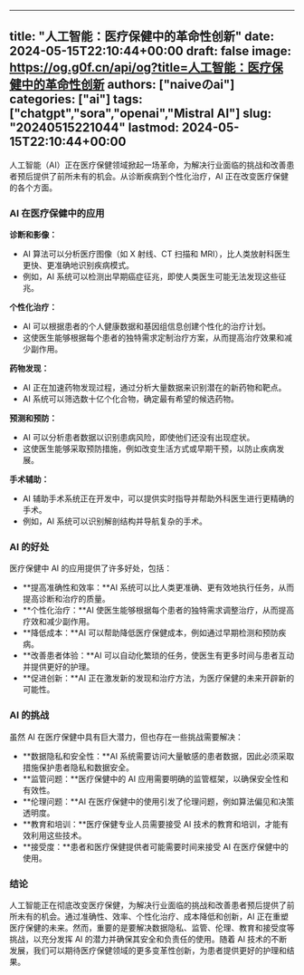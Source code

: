 
---
title: "人工智能：医疗保健中的革命性创新"
date: 2024-05-15T22:10:44+00:00
draft: false
image: https://og.g0f.cn/api/og?title=人工智能：医疗保健中的革命性创新
authors: ["naiveのai"]
categories: ["ai"]
tags: ["chatgpt","sora","openai","Mistral AI"]
slug: "20240515221044"
lastmod: 2024-05-15T22:10:44+00:00
---
人工智能（AI）正在医疗保健领域掀起一场革命，为解决行业面临的挑战和改善患者预后提供了前所未有的机会。从诊断疾病到个性化治疗，AI 正在改变医疗保健的各个方面。

### AI 在医疗保健中的应用

**诊断和影像：**

* AI 算法可以分析医疗图像（如 X 射线、CT 扫描和 MRI），比人类放射科医生更快、更准确地识别疾病模式。
* 例如，AI 系统可以检测出早期癌症征兆，即使人类医生可能无法发现这些征兆。

**个性化治疗：**

* AI 可以根据患者的个人健康数据和基因组信息创建个性化的治疗计划。
* 这使医生能够根据每个患者的独特需求定制治疗方案，从而提高治疗效果和减少副作用。

**药物发现：**

* AI 正在加速药物发现过程，通过分析大量数据来识别潜在的新药物和靶点。
* AI 系统可以筛选数十亿个化合物，确定最有希望的候选药物。

**预测和预防：**

* AI 可以分析患者数据以识别患病风险，即使他们还没有出现症状。
* 这使医生能够采取预防措施，例如改变生活方式或早期干预，以防止疾病发展。

**手术辅助：**

* AI 辅助手术系统正在开发中，可以提供实时指导并帮助外科医生进行更精确的手术。
* 例如，AI 系统可以识别解剖结构并导航复杂的手术。

### AI 的好处

医疗保健中 AI 的应用提供了许多好处，包括：

* **提高准确性和效率：**AI 系统可以比人类更准确、更有效地执行任务，从而提高诊断和治疗的质量。
* **个性化治疗：**AI 使医生能够根据每个患者的独特需求调整治疗，从而提高疗效和减少副作用。
* **降低成本：**AI 可以帮助降低医疗保健成本，例如通过早期检测和预防疾病。
* **改善患者体验：**AI 可以自动化繁琐的任务，使医生有更多时间与患者互动并提供更好的护理。
* **促进创新：**AI 正在激发新的发现和治疗方法，为医疗保健的未来开辟新的可能性。

### AI 的挑战

虽然 AI 在医疗保健中具有巨大潜力，但也存在一些挑战需要解决：

* **数据隐私和安全性：**AI 系统需要访问大量敏感的患者数据，因此必须采取措施保护患者隐私和数据安全。
* **监管问题：**医疗保健中的 AI 应用需要明确的监管框架，以确保安全性和有效性。
* **伦理问题：**AI 在医疗保健中的使用引发了伦理问题，例如算法偏见和决策透明度。
* **教育和培训：**医疗保健专业人员需要接受 AI 技术的教育和培训，才能有效利用这些技术。
* **接受度：**患者和医疗保健提供者可能需要时间来接受 AI 在医疗保健中的使用。

### 结论

人工智能正在彻底改变医疗保健，为解决行业面临的挑战和改善患者预后提供了前所未有的机会。通过准确性、效率、个性化治疗、成本降低和创新，AI 正在重塑医疗保健的未来。然而，重要的是要解决数据隐私、监管、伦理、教育和接受度等挑战，以充分发挥 AI 的潜力并确保其安全和负责任的使用。随着 AI 技术的不断发展，我们可以期待医疗保健领域的更多变革性创新，为患者提供更好的护理和结果。